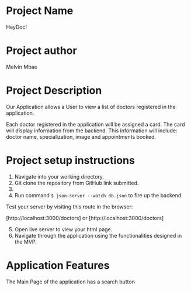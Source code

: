 # Project Name
HeyDoc!

# Project author
Melvin Mbae

# Project Description
Our Application allows a User to view a list of doctors registered in the application. 

Each doctor registered in the application will be assigned a card. The card will display information from the backend. This information will include: doctor name, specialization, image and appointments booked.

# Project setup instructions

1. Navigate into your working directory.
2. Git clone the repository from GitHub link submitted.
3. 
4. Run command ```$ json-server --watch db.json``` to fire up the backend.

Test your server by visiting this route in the browser:

[http://localhost:3000/doctors] or [http://localhost:3000/doctors]

5. Open live server to view your html page.
6. Navigate through the application using the functionalities designed in the MVP.

# Application Features

The Main Page of the application has a search button 

